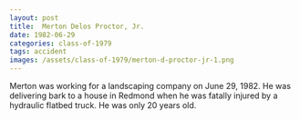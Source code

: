 ```yaml
---
layout: post
title:  Merton Delos Proctor, Jr.
date: 1982-06-29
categories: class-of-1979
tags: accident
images: /assets/class-of-1979/merton-d-proctor-jr-1.png
---
```

Merton was working for a landscaping company on June 29, 1982. He was delivering bark to a house in Redmond when he was fatally injured by a hydraulic flatbed truck. He was only 20 years old.
